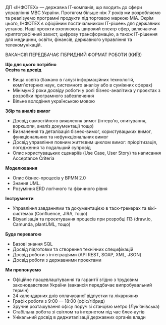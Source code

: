 ДП «ІНФОТЕХ» — державна ІТ-компанія, що входить до сфери управління МВС
України. Протягом більше ніж 7 років ми розробляємо та реалізуємо програмні
продукти під торговою маркою МІА. Окрім цього, ІНФОТЕХ є офіційним
постачальником ІТ-рішень для державних установ. Наші проєкти охоплюють широкий
спектр сфер, включаючи криптографічний захист, цифрову трансформацію, а також
ІТ-рішення для медицини, освіти, фінансів, державного управління та
телекомунікацій.  
  
ВАКАНСІЯ ПЕРЕДБАЧАЄ ГІБРИДНИЙ ФОРМАТ РОБОТИ (КИЇВ)

**Що для цього потрібно**  
**Освіта та досвід**

  * Вища освіта (бажано в галузі інформаційних технологій, комп’ютерних наук, системного аналізу або в суміжних сферах)
  * Мінімум 2 роки досвіду роботи у ролі бізнес-аналітика у проєктах з розробки програмного забезпечення
  * Вільне володіння українською мовою

**Збір та аналіз вимог**

  * Досвід самостійного виявлення вимог (інтерв’ю, опитування, воркшопи, аналіз документації тощо)
  * Визначення та деталізація бізнес-вимог, користувацьких вимог, функціональних та нефункціональних вимог
  * Досвід управління повним життєвим циклом вимог: пріорітизація, погодження та подальший супровід
  * Опис користувацьких сценаріїв (Use Case, User Story) та написання Acceptance Criteria

**Моделювання**

  * Опис бізнес-процесів у BPMN 2.0
  * Знання UML.
  * Розуміння ERD логічного та фізичного рівня

**Інструменти**

  * Управління завданнями та документацією в таск-трекерах та вікі-системах (Confluence, JIRA, тощо)
  * Візуалізація та проєктування процесів при розробці ПЗ (draw.io, Camunda, plantUML, тощо)

**Буде перевагою**

  * Базові знання SQL
  * Досвід підготовки та створення технічних специфікацій
  * Досвід роботи з інтеграціями (API REST, SOAP, XML, JSON)
  * Досвід роботи з державними проєктами

**Ми пропонуємо**

  * Офіційне працевлаштування та гарантії згідно з трудовим законодавством України (вакансія передбачає випробувальний термін)
  * 24 календарних днів оплачуваної відпустки та лікарняних
  * Графік роботи з 9:00 — 18:00 (офіс/гібрид)
  * Зручне розташування офісу поруч зі станцією метро (Лук’янівська)
  * Стабільна робота зі світлом та інтернетом під час блек-аутів
  * Унікальний досвід в диджиталізації державних органів влади